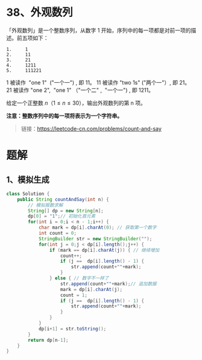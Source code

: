 # 38、外观数列
「外观数列」是一个整数序列，从数字 1 开始，序列中的每一项都是对前一项的描述。前五项如下：
```
1.     1
2.     11
3.     21
4.     1211
5.     111221
```
1 被读作  "one 1"  ("一个一") , 即 11。
11 被读作 "two 1s" ("两个一"）, 即 21。
21 被读作 "one 2",  "one 1" （"一个二" ,  "一个一") , 即 1211。

给定一个正整数 $n（1 ≤ n ≤ 30）$，输出外观数列的第 n 项。

**注意：整数序列中的每一项将表示为一个字符串。**


> 链接：https://leetcode-cn.com/problems/count-and-say

# 题解
## 1、模拟生成
```java
class Solution {
    public String countAndSay(int n) {
        // 模拟报数求解
        String[] dp = new String[n];
        dp[0] = "1";// 初始化首元素
        for(int i = 0;i < n - 1;i++) {
            char mark = dp[i].charAt(0); // 获取第一个数字
            int count = 0;
            StringBuilder str = new StringBuilder("");
            for(int j = 0;j < dp[i].length();j++) {
                if (mark == dp[i].charAt(j)) { // 继续增加
                    count++;
                    if (j ==  dp[i].length() - 1) {
                        str.append(count+""+mark);
                    }
                } else { // 数字不一样了
                    str.append(count+""+mark);// 追加数据
                    mark = dp[i].charAt(j);
                    count = 1;
                    if (j ==  dp[i].length() - 1) {
                        str.append(count+""+mark);
                    }
                }
            }
            dp[i+1] = str.toString();
        }
        return dp[n-1];
    }
}
```